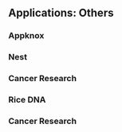 ##  Applications: Others

### Appknox
### Nest
### Cancer Research
### Rice DNA
### Cancer Research
